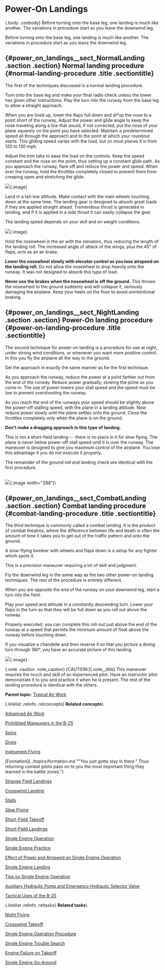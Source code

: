 
Power-On Landings
=================

 {.body .conbody}
Before turning onto the base leg, one landing is much like another. The
variations in procedure start as you leave the downwind leg.

Before turning onto the base leg, one landing is much like another. The
variations in procedure start as you leave the downwind leg.

 {#power_on_landings__sect_NormalLanding .section .section}
Normal landing procedure {#normal-landing-procedure .title .sectiontitle}
------------------------

The first of the techniques discussed is a normal landing procedure.

Turn onto the base leg and make your final radio check unless the tower
has given other instructions. Play the turn into the runway from the
base leg to allow a straight approach.

When you are lined up, lower the flaps full down and di\*op the nose to
a point short of the runway, Adjust the power and glide angle to keep
the nose traveling along a line that would, if not corrected, put the
nose of your plane squarely on the point you have selected. Maintain a
predetermined speed all through the approach and to the point at which
your roundout starts. This gliding speed varies with the load, but on
most planes it is from 120 to 130 mph.

Adjust the trim tabs to ease the load on the controls. Keep the speed
constant and the nose on the point, thus setting up a constant glide
path. As you approach the runway, flare off and reduce the power and
speed. When over the runway, hold the throttles completely closed to
prevent them from creeping open and stretching the glide.

![](../images/landing_speed_constant.png){.image}

Land in a tail-low attitude. Make contact with the main wheels touching
down at the same time. The landing gear is designed to absorb great
loads if they are applied straight ahead. Tremendous thrust is generated
in landing, and if it is applied in a side thrust it can easily collapse
the gear.

The landing speed depends on your skill and on weight conditions.

![](../images/landing_lower_nosewheel_slowly.png){.image}

Hold the nosewheel in the air with the elevators, thus reducing the
length of the landing roll. The increased angle of attack of the wings,
plus the 45\" of flaps, acts as an air brake.

**Lower the nosewheel slowly with elevator control as you lose airspeed
on the landing roll.** Do not allow the nosewheel to drop heavily onto
the runway. It was not designed to absorb this type of load.

**Never use the brakes when the nosewheel is off the ground.** This
throws the nosewheel to the ground suddenly and will collapse it,
seriously damaging the airplane. Keep your heels on the floor to avoid
unintentional braking.


 {#power_on_landings__sect_NightLanding .section .section}
Power-On landing procedure {#power-on-landing-procedure .title .sectiontitle}
--------------------------

The second technique for power-on landing is a procedure for use at
night, under strong wind conditions, or whenever you want more positive
control. In this you fly the airplane all the way to the ground.

Set the approach in exactly the same manner as for the first technique.

As you approach the runway, reduce the power at a point farther out from
the end of the runway. Reduce power gradually, slowing the pUne as you
come in. The use of power lowers your stall speed and the speed must be
low to prevent overshooting the runway.

As you reach the end of the runways your speed should be slightly above
the power-off stalling speed, with the plane in a landing attitude. Now
reduce power slowly until the plane settles onto the ground. Close the
throttles completely only when the plane is on the ground.

**Don\'t make a dragging approach in this type of landing.**

This is not a short-field landing--- there is no place in it for slow
flying. The plane is never below power-off stall speed until it is over
the runway. The maneuver is designed to give you maximum control of the
airplane. You lose this advantage if you do not execute it properly.

The remainder of the ground roll and landing check are identical with
the first procedure.

\
![](../images/landing_direct_approach.png){.image width="288"}\


 {#power_on_landings__sect_CombatLanding .section .section}
Combat landing procedure {#combat-landing-procedure .title .sectiontitle}
------------------------

The third technique is commonly called a combat landing. It is the
product of combat theatres, where the difference between life and death
is often the amount of time it takes you to get out of the traffic
pattern and onto the ground.

A slow-flying bomber with wheels and flaps down is a setup for any
fighter which spots it.

This is a precision maneuver requiring a lot of skill and judgment.

Fly the downwind leg in the same way as the two other power-on landing
techniques. The rest of the procedure is entirely different.

When you are opposite the end of the runway on your downwind leg, start
a turn into the field.

Play your speed and altitude in a constantly descending turn. Lower your
flaps in the turn so that they will be full down as you roll out above
the runway.

Properly executed, you can complete this roll-out just above the end of
the runway at a speed that permits the minimum amount of float above the
runway before touching down.

If you visualize a chandelle and then reverse it so that you picture a
diving turn through 180°, you have an accurate picture of this landing.

![](../images/landing_combat.png){.image}

 {.note .caution .note_caution}
[CAUTION:]{.note__title} This maneuver requires the touch and skill of
an experienced pilot. Have an instructor pilot demonstrate it to you and
practice it when he is present. The rest of the landing procedure is
identical with the others.






**Parent topic:** [Typical Air
Work](../topics/typical_air_work.md "Common functions and process relating to flying the B-25.")



 {.linklist .relinfo .relconcepts}
**Related concepts**\

<div>

[Advanced Air
Work](../topics/advanced_air_work.md "Many of the maneuvers described here are prohibited in this airplane. However, knowing the reactions of the airplane to these maneuvers is important.")

</div>

<div>

[Prohibited Maneuvers in the
B-25](../topics/prohibited_maneuvers_in_the_b_25.md "The following maneuvers are not prohibited because of the flying characteristics of the airplane, but because they impose severe structural stresses on it. The B-25 is a bomber, not a pursuit plane.")

</div>

<div>

[Spins](../topics/spins.md "No pilot should ever knowingly allow the airplane to get into a spin. If you accidentally get into a spin, however, the recovery is normal.")

</div>

<div>

[Dives](../topics/dives.md "The diving characteristics of the B-25, like all its flight characteristics; are exceptionally good. The first thing for you to remember, as a new pilot in the B-25, is this: the plane is not a dive bomber.")

</div>

<div>

[Instrument
Flying](../topics/instrument_flying.md "Every pilot must have in his possession a copy of T. O. series 30-100. You must know these Technical Orders for the mastery of instrument flight.")

</div>

<div>

[Formation](../topics/formation.md ""You just gotta stay in there." Thus returning combat pilots pass on to you the most important thing they learned in the battle zones.")

</div>

<div>

[Strange Field
Landings](../topics/strange_field_landings.md "Flying above your home base you instinctively use familiar features of landscape to orient yourself. Your judgment of distance, altitude, speedy and depth are sharpened.")

</div>

<div>

[Crosswind
Landing](../topics/crosswind_landing.md "Crosswind landing in the B-25 requires accurate flying, to save the plane from unnecessary structural stresses. You must land the airplane smoothly to prevent blowing a tire, collapsing a struts or exerting side loads on the gear.")

</div>

<div>

[Stalls](../topics/stalls.md "The B-25 stalls from the wing root to the wingtip. Thus there is no unstable tendency except a slight lateral rolling, easily corrected by coordinated control pressures.")

</div>

<div>

[Slow
Flying](../topics/slow_flying.md "Slow flying increases your confidence in the B-25 as few other maneuvers will. It demonstrates more effectively than anything else the effect of applying power.")

</div>

<div>

[Short-Field
Takeoff](../topics/short_field_takeoff.md "The short-field takeoff is an important operational maneuver. You can easily understand its importance if you stop to consider that the first Tokyo raid could never have been made without its use.")

</div>

<div>

[Short-Field
Landings](../topics/short_field_landings.md "You have all heard a lot of discussion on the importance of accurate short-field landings. Combat requires that you be able to operate under conditions that are close to the absolute limit of the airplane's performance.")

</div>

<div>

[Single Engine
Operation](../topics/single_engine_operation.md "Single engine operation of the B-25 follows a logical pattern of procedure. The plane flies efficiently on one engine at a reduced speed.")

</div>

<div>

[Single Engine
Practice](../topics/single_engine_practice.md "Remember that you are trimmed for single engine flight at one airspeed only. If the airspeed or power setting is changed you must re-trim.")

</div>

<div>

[Effect of Power and Airspeed on Single Engine
Operation](../topics/effect_of_power_and_airspeed_on_single_engine_operation.md "To fly safely on single engine you must know the effect of power on rudder control at various airspeeds. This is vital to your safety when practicing go-around procedures and other maneuvers that require quick changes in power settings.")

</div>

<div>

[Single Engine
Landing](../topics/single_engine_landing.md "Single engine landings should remove any lingering doubts you may have about the B-25 and its ability as a single engine performer.")

</div>

<div>

[Tips on Single Engine
Operation](../topics/tips_on_single_engine_operation.md "A list of handy tips on how to work with your engines in regular circumstances, and how to re-start a dead engine.")

</div>

<div>

[Auxiliary Hydraulic Pump and Emergency Hydraulic Selector
Valve](../topics/auxiliary_hydraulic_pump_and_emergency_hydraulic_selector_valve.md "The auxiliary hydraulic pump is a double-action hand pump for use as a source of pressure if the main hydraulic system fails.")

</div>

<div>

[Tactical Uses of the
B-25](../topics/tactical_uses_of_the_b_25.md "Preparing for a mission, and the roles of all of the crew in making that mission a success.")

</div>


 {.linklist .relinfo .reltasks}
**Related tasks**\

<div>

[Night
Flying](../topics/night_flying.md "The technique of night flying is closely akin to instrument flying.")

</div>

<div>

[Crosswind
Takeoff](../topics/crosswind_takeoff.md "Modern flying, with its heavy airplanes, demands a runway for safe operation. The days when you taxied out, lined up parallel to the wind tee, and took off are gone forever.")

</div>

<div>

[Single Engine Operation
Procedure](../topics/single_engine_operation_procedure.md "Critical single engine airspeed must be maintained at the sacrifice of all other considerations.")

</div>

<div>

[Single Engine Trouble
Search](../topics/single_engine_trouble_search.md "How to troubleshoot issues with a single engine.")

</div>

<div>

[Engine Failure on
Takeoff](../topics/engine_failure_on_takeoff.md "This is a tricky proposition for any pilot to handle. When the engine fails before you gain CSE speed, retract the wheels and land straight ahead. There is far less danger in a belly landing than in attempting to go around with too low an airspeed.")

</div>

<div>

[Single Engine
Go-Around](../topics/single_engine_go_around.md "Successful single engine go-around depends on an early decision that a go-around is necessary. You can start a go-around procedure at a low altitude and from a low airspeed on the approach, but it is difficult and dangerous.")

</div>


